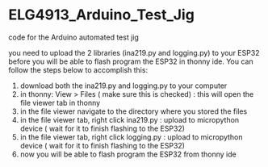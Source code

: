 # ELG4913_Arduino_Test_Jig
code for the Arduino automated test jig 

 you need to upload the 2 libraries (ina219.py and logging.py) to your ESP32 before you will be able to flash program the ESP32 in thonny ide.
 You can follow the steps below to accomplish this:
 1) download both the ina219.py and logging.py to your computer
 2) in thonny: View > Files ( make sure this is checked) : this will open the file viewer tab in thonny
 3) in the file viewer navigate to the directory where you stored the files
 4) in the file viewer tab, right click ina219.py : upload to micropython device ( wait for it to finish flashing to the ESP32)
 5) in the file viewer tab, right click logging.py : upload to micropython device ( wait for it to finish flashing to the ESP32)
 6) now you will be able to flash program the ESP32 from thonny ide
